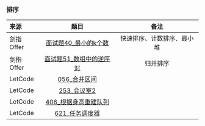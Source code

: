 ### 排序
来源|题目|备注|
:---|:---:|:---:|
剑指Offer|[面试题40_最小的k个数](JianZhiOffer/面试题40_最小的k个数.py)|快速排序、计数排序、最小堆|
剑指Offer|[面试题51_数组中的逆序对](JianZhiOffer/面试题51_数组中的逆序对.py)|归并排序|
LetCode|[056_合并区间](Leetcode/056_合并区间.py)||
LetCode|[253_会议室2](Leetcode/253_会议室2.py)||
LetCode|[406_根据身高重建队列](Leetcode/406_根据身高重建队列.py)||
LetCode|[621_任务调度器](Leetcode/621_任务调度器.py)||

